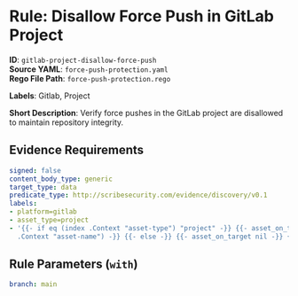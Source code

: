 # Rule: Disallow Force Push in GitLab Project

**ID**: `gitlab-project-disallow-force-push`  
**Source YAML**: `force-push-protection.yaml`  
**Rego File Path**: `force-push-protection.rego`  

**Labels**: Gitlab, Project

**Short Description**: Verify force pushes in the GitLab project are disallowed to maintain repository integrity.

## Evidence Requirements

```yaml
signed: false
content_body_type: generic
target_type: data
predicate_type: http://scribesecurity.com/evidence/discovery/v0.1
labels:
- platform=gitlab
- asset_type=project
- '{{- if eq (index .Context "asset-type") "project" -}} {{- asset_on_target (index
  .Context "asset-name") -}} {{- else -}} {{- asset_on_target nil -}} {{- end -}}'
```
## Rule Parameters (`with`)

```yaml
branch: main
```
